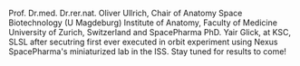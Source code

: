 Prof. Dr.med. Dr.rer.nat. Oliver Ullrich, Chair of Anatomy Space Biotechnology (U Magdeburg) Institute of Anatomy, Faculty of Medicine
University of Zurich, Switzerland and SpacePharma PhD. Yair Glick, at KSC, SLSL after secutring first ever executed in orbit 
experiment using Nexus SpacePharma's miniaturized lab in the ISS.
Stay tuned for results to come!
